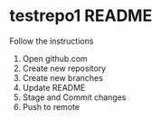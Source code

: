 # testrepo1 README
Follow the instructions
1. Open github.com
2. Create new repository
3. Create new branches
4. Update README 
5. Stage and Commit changes
6. Push to remote

